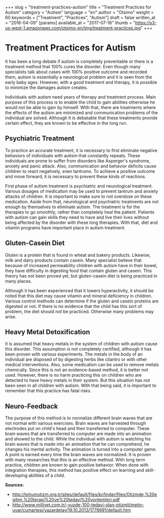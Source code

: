 +++
slug = "treatment-practices-autism"
title = "Treatment Practices for Autism"
category = "Autism"
language = "en"
author = "Otsimo"
weight = 60
keywords = ["Treatment", "Practices", "Autism"]
draft = false
written_at = "2016-04-09"
[params]
available_at = "2017-07-16"
thumb = "https://s3-us-west-1.amazonaws.com/otsimo-en/img/treatment-practices.jpg"
+++


# Treatment Practices for Autism

It has been a long debate if autism is completely preventable or there is a treatment method that 100% cures the disorder. Even though many specialists talk about cases with 100% positive outcome and recorded them, autism is essentially a neurological problem and it is seen from the early baby ages. However, with a good treatment and therapy, it is possible to minimize the damages autism creates.

Individuals with autism need years of therapy and treatment process. Main purpose of this process is to enable the child to gain abilities otherwise he would not be able to gain by himself. With that, there are treatments where the effects of the autism are minimized and communication problems of the individual are solved. Although it is debatable that these treatments provide certain effect, they are known to be effective in the long run.


## Psychiatric Treatment

To practice an accurate treatment, it is necessary to first eliminate negative behaviors of individuals with autism that constantly repeats. These individuals are prone to suffer from disorders like Asperger's syndrome, anxiety and panic attack. Also, communication and behavior deficits cause children to react negatively, even tantrums. To achieve a positive outcome and move forward, it is necessary to prevent these kinds of reactions.

First phase of autism treatment is psychiatric and neurological treatment. Various dosages of medication may be used to prevent tantrum and anxiety attacks of children. It is important to make sure to not overdose on these medication. Aside from that, neurological and psychiatric treatments are not enough by themselves to eliminate autism. The treatment is for the therapies to go smoothly, rather than completely heal the patient. Patients with autism can gain skills they need to have and live their lives without being affected by the disorder with these long therapies. With that, diet and vitamin programs have important place in autism treatment.


## Gluten-Casein Diet

Gluten is a protein that is found in wheat and bakery products. Likewise, milk and dairy products contain casein. Many specialist believe that because of increased permeability children with autism have in their bowel, they have difficulty in digesting food that contain gluten and casein. This theory has not been proved yet, but gluten-casein diet is being practiced in many places.

Although it has been experienced that it lowers hyperactivity, it should be noted that this diet may cause vitamin and mineral deficiency in children. Various control methods can determine if the gluten and casein proteins are digested or not. If there is no evidence that the child has this sort of problem, the diet should not be practiced. Otherwise many problems may arise.

## Heavy Metal Detoxification

It is assumed that heavy metals in the system of children with autism cause this disorder. This assumption is not completely certified, although it has been proven with various experiments. The metals in the body of an individual are disposed of by digesting herbs like cilantro or with other medical interventions. Also, some medication can be used to remove metals chemically. Since this is not an evidence-based method, it is better not used. However, there is no harm practicing this on children who are detected to have heavy metals in their system. But this situation has not been seen in all children with autism. With that being said, it is important to remember that this practice has fatal risks.

## Neuro-Feedback

The purpose of this method is to normalize different brain waves that are not normal with various exercises. Brain waves are harvested through electrodes put on child's head and then transferred to computer. These brain waves that are transferred to computer are made into an animation and showed to the child. While the individual with autism is watching his brain waves that is made into an animation that he can comprehend, he changes his mental activity. The animation is turned into a computer game. A point is earned every time the brain waves are normalized. It is proven with many researches that this is an effective method. With long term practice, children are known to gain positive behavior. When done with integration therapies, this method has positive effect on learning and skill-developing abilities of a child.

**Sources:**

  * <http://tohumotizm.org.tr/sites/default/files/kcfinder/files/Otizmde,%20egitim,%20terapi%20ve%20tedavi%20yontemleri.pdf>
  * <http://www.milliyet.com.tr/-yuzde-100-tedavi-olan-otizmli/metin-uyar/cumartesi/yazardetay/19.10.2013/1778691/default.htm>
